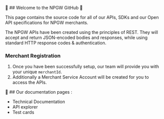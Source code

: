 👋 ## Welcome to the NPGW GitHub 👋

This page contains the source code for all of our APIs, SDKs and our Open API specifications for NPGW merchants.

The NPGW APIs have been created using the principles of REST. They will accept and return JSON-encoded bodies and responses, while using standard HTTP response codes & authentication.

### Merchant Registration

1. Once you have been successfully setup, our team will provide you with your unique `merchantId`.
2. Additionally a Merchant Service Account will be created for you to access the APIs.

📜 ## Our documentation pages :

* Technical Documentation
* API explorer
* Test cards
